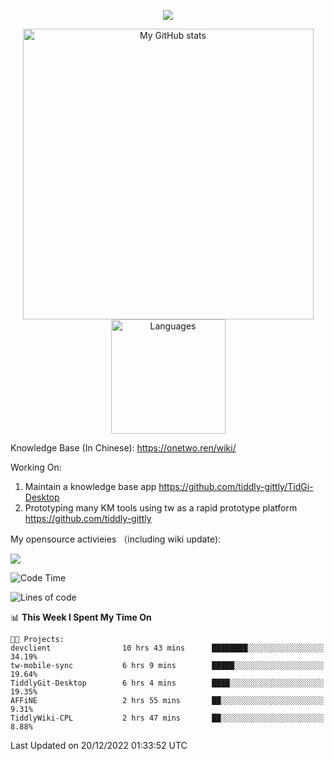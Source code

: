 <a href="https://github.com/linonetwo">
    <p align="center">
        <img src="https://github-profile-trophy.vercel.app/?username=linonetwo&column=7&theme=onedark"/>
    </p>
</a>
<a align="center" href="https://github.com/linonetwo">
  <p align="center">
    <img src="https://github-readme-stats.vercel.app/api?username=linonetwo&show_icons=true&count_private=true" alt="My GitHub stats" width="465"/>
    <img src="https://github-readme-stats.vercel.app/api/top-langs/?username=linonetwo&layout=compact&langs_count=10" alt="Languages" height="183">
  </p>
</a>

Knowledge Base (In Chinese): https://onetwo.ren/wiki/

Working On: 

1. Maintain a knowledge base app https://github.com/tiddly-gittly/TidGi-Desktop
1. Prototyping many KM tools using tw as a rapid prototype platform https://github.com/tiddly-gittly

My opensource activieies （including wiki update):

![](https://visitor-badge.glitch.me/badge?page_id=linonetwo.linonetwo)

<!--START_SECTION:waka-->
![Code Time](http://img.shields.io/badge/Code%20Time-1%2C356%20hrs%202%20mins-blue)

![Lines of code](https://img.shields.io/badge/From%20Hello%20World%20I%27ve%20Written-2%20Million%20lines%20of%20code-blue)

📊 **This Week I Spent My Time On** 

```text
🐱‍💻 Projects: 
devclient                10 hrs 43 mins      ████████░░░░░░░░░░░░░░░░░   34.19% 
tw-mobile-sync           6 hrs 9 mins        █████░░░░░░░░░░░░░░░░░░░░   19.64% 
TiddlyGit-Desktop        6 hrs 4 mins        ████░░░░░░░░░░░░░░░░░░░░░   19.35% 
AFFiNE                   2 hrs 55 mins       ██░░░░░░░░░░░░░░░░░░░░░░░   9.31% 
TiddlyWiki-CPL           2 hrs 47 mins       ██░░░░░░░░░░░░░░░░░░░░░░░   8.88%

```


 Last Updated on 20/12/2022 01:33:52 UTC
<!--END_SECTION:waka-->
